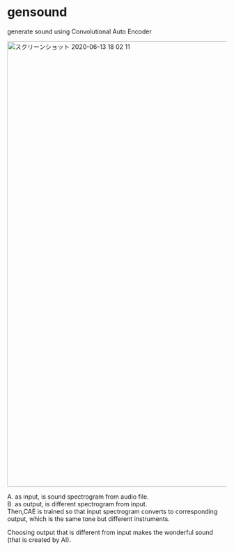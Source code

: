 # gensound
generate sound using Convolutional Auto Encoder

<img width="1022" alt="スクリーンショット 2020-06-13 18 02 11" src="https://user-images.githubusercontent.com/66860222/84564956-af8f5400-ada0-11ea-8a2d-28909f95d42d.png">

A. as input, is sound spectrogram from audio file.<br>
B. as output, is different spectrogram from input.<br>
Then,CAE is trained so that input spectrogram converts to corresponding output,
which is the same tone but different instruments.

Choosing output that is different from input makes the wonderful sound (that is created by AI).
